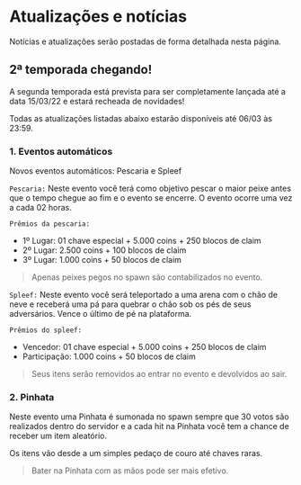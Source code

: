 # **Atualizações e notícias**

Notícias e atualizações serão postadas de forma detalhada nesta página.

## **2ª temporada chegando!**

A segunda temporada está prevista para ser completamente lançada até
a data 15/03/22 e estará recheada de novidades!

Todas as atualizações listadas abaixo estarão disponíveis até 06/03 às 23:59.

### **1. Eventos automáticos**

Novos eventos automáticos: Pescaria e Spleef

`Pescaria:` Neste evento você terá como objetivo pescar o maior
peixe antes que o tempo chegue ao fim e o evento se encerre.
O evento ocorre uma vez a cada 02 horas.

`Prêmios da pescaria:`

- 1º Lugar: 01 chave especial + 5.000 coins + 250 blocos de claim
- 2º Lugar: 2.500 coins + 100 blocos de claim
- 3º Lugar: 1.000 coins + 50 blocos de claim

>Apenas peixes pegos no spawn são contabilizados no evento.

`Spleef:` Neste evento você será teleportado a uma arena com o chão de neve
e receberá uma pá para quebrar o chão sob os pés de seus adversários.
Vence o último de pé na plataforma.

`Prêmios do spleef:`

- Vencedor: 01 chave especial + 5.000 coins + 250 blocos de claim
- Participação: 1.000 coins + 50 blocos de claim

>Seus itens serão removidos ao entrar no evento e devolvidos ao sair.

### **2. Pinhata**

Neste evento uma Pinhata é sumonada no spawn sempre que
30 votos são realizados dentro do servidor e a cada hit
na Pinhata você tem a chance de receber um item aleatório.

Os itens vão desde a um simples pedaço de couro até chaves raras.

>Bater na Pinhata com as mãos pode ser mais efetivo.
